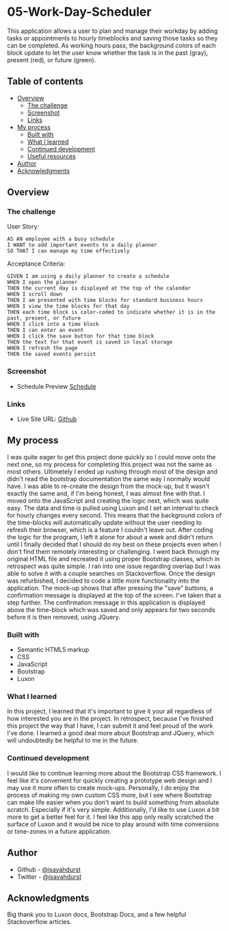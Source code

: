# 05-Work-Day-Scheduler

This application allows a user to plan and manage their workday by adding tasks or appointments to hourly timeblocks and saving those tasks so they can be completed. As working hours pass, the background colors of each block update to let the user know whether the task is in the past (gray), present (red), or future (green).

## Table of contents

-   [Overview](#overview)
    -   [The challenge](#the-challenge)
    -   [Screenshot](#screenshot)
    -   [Links](#links)
-   [My process](#my-process)
    -   [Built with](#built-with)
    -   [What I learned](#what-i-learned)
    -   [Continued development](#continued-development)
    -   [Useful resources](#useful-resources)
-   [Author](#author)
-   [Acknowledgments](#acknowledgments)

## Overview

### The challenge

User Story:

```
AS AN employee with a busy schedule
I WANT to add important events to a daily planner
SO THAT I can manage my time effectively
```

Acceptance Criteria:

```
GIVEN I am using a daily planner to create a schedule
WHEN I open the planner
THEN the current day is displayed at the top of the calendar
WHEN I scroll down
THEN I am presented with time blocks for standard business hours
WHEN I view the time blocks for that day
THEN each time block is color-coded to indicate whether it is in the past, present, or future
WHEN I click into a time block
THEN I can enter an event
WHEN I click the save button for that time block
THEN the text for that event is saved in local storage
WHEN I refresh the page
THEN the saved events persist
```

### Screenshot

-   Schedule Preview [Schedule](./assets/images/scheduler-screenshot.png?raw=true 'Schedule Preview')

### Links

-   Live Site URL: [Github](https://isayahdurst.github.io/05-Work-Day-Scheduler/)

## My process

I was quite eager to get this project done quickly so I could move onto the next one, so my process for completing this project was not the same as most others. Ultimetely I
ended up rushing through most of the design and didn't read the bootstrap documentation the same way I normally would have. I was able to re-create the design from the mock-up,
but it wasn't exactly the same and, if I'm being honest, I was almost fine with that. I moved onto the JavaScript and creating the logic next, which was quite easy. The data
and time is pulled using Luxon and I set an interval to check for hourly changes every second. This means that the background colors of the time-blocks will automatically update
without the user needing to refresh their browser, which is a feature I couldn't leave out. After coding the logic for the program, I left it alone for about a week and didn't return until I finally decided that I should do my best on these projects even when I don't find them remotely interesting or challenging. I went back through my original HTML file and recreated it using proper Bootstrap classes, which in retrospect was quite simple. I ran into one issue regarding overlap but I was able to solve it with a couple searches on Stackoverflow. Once the design was refurbished, I decided to code a little more functionality into the application. The mock-up shows that after pressing the "save" buttons, a confirmation message is displayed at the top of the screen. I've taken that a step further. The confirmation message in this application is displayed above the time-block which was saved and only appears for two seconds before it is then removed, using JQuery.

### Built with

-   Semantic HTML5 markup
-   CSS
-   JavaScript
-   Bootstrap
-   Luxon

### What I learned

In this project, I learned that it's important to give it your all regardless of how interested you are in the project. In retrospect, because I've finished this project the way that I have, I can submit it and feel proud of the work I've done. I learned a good deal more about Bootstrap and JQuery, which will undoubtedly be helpful to me in the future.

### Continued development

I would like to continue learning more about the Bootstrap CSS framework. I feel like it's convenient for quickly creating a prototype web design and I may use it more often to create mock-ups. Personally, I do enjoy the process of making my own custom CSS more, but I see where Bootstrap can make life easier when you don't want to build something from absolute scratch. Especially if it's very simple. Additionally, I'd like to use Luxon a bit more to get a better feel for it. I feel like this app only really scratched the surface of Luxon and it would be nice to play around with time conversions or time-zones in a future application.

## Author

-   Github - [@isayahdurst](https://www.github.com/isayahdurst)
-   Twitter - [@isayahdurst](https://www.twitter.com/isayahdurst)

## Acknowledgments

Big thank you to Luxon docs, Bootstrap Docs, and a few helpful Stackoverflow articles.
